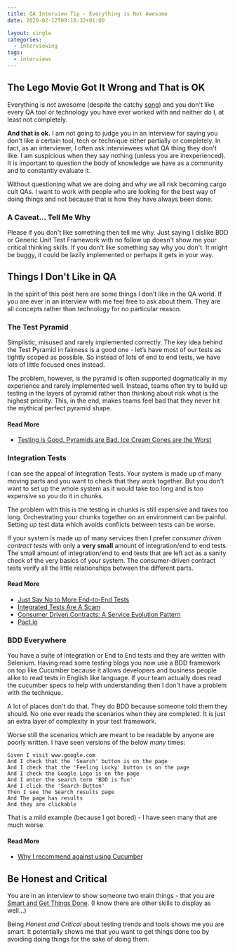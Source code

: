```yaml
---
title: QA Interview Tip - Everything is Not Awesome
date: 2020-02-12T09:18:32+01:00

layout: single
categories:
  - interviewing
tags:
  - interviews
---
```

## The Lego Movie Got It Wrong and That is OK

Everything is _not_ awesome (despite the catchy [song](https://www.youtube.com/watch?v=9cQgQIMlwWw)) and you don't like every QA tool or technology you have ever worked with and neither do I, at least not completely.

__And that is ok.__ I am not going to judge you in an interview for saying you don't like a certain tool, tech or technique either partially or completely. In fact, as an interviewer, I often ask interviewees what QA thing they don't like. I am suspicious when they say nothing (unless you are inexperienced). It is important to question the body of knowledge we have as a community and to constantly evaluate it.

Without questioning what we are doing and why we all risk becoming cargo cult QAs. I want to work with people who are looking for the best way of doing things and not because that is how they have always been done.

### A Caveat... Tell Me Why

Please if you don't like something then tell me why. Just saying I dislike BDD or Generic Unit Test Framework with no follow up doesn't show me your critical thinking skills. If you don't like something say why you don't. It might be buggy, it could be lazily implemented or perhaps it gets in your way.

## Things I Don't Like in QA

In the spirit of this post here are some things I don't like in the QA world. If you are ever in an interview with me feel free to ask about them. They are all concepts rather than technology for no particular reason.

### The Test Pyramid

Simplistic, misused and rarely implemented correctly. The key idea behind the Test Pyramid in fairness is a good one - let’s have most of our tests as tightly scoped as possible. So instead of lots of end to end tests, we have lots of little focused ones instead.

The problem, however, is the pyramid is often supported dogmatically in my experience and rarely implemented well. Instead, teams often try to build up testing in the layers of pyramid rather than thinking about risk what is the highest priority. This, in the end, makes teams feel bad that they never hit the mythical perfect pyramid shape.

#### Read More

* [Testing is Good. Pyramids are Bad. Ice Cream Cones are the Worst](https://medium.com/@fistsOfReason/testing-is-good-pyramids-are-bad-ice-cream-cones-are-the-worst-ad94b9b2f05f)

### Integration Tests

I can see the appeal of Integration Tests. Your system is made up of many moving parts and you want to check that they work together. But you don't want to set up the whole system as it would take too long and is too expensive so you do it in chunks.

The problem with this is the testing in chunks is still expensive and takes too long. Orchestrating your chunks together on an environment can be painful. Setting up test data which avoids conflicts between tests can be worse.

If your system is made up of many services then I prefer _consumer driven contract tests_ with only a __very small__ amount of integration/end to end tests. The small amount of integration/end to end tests that are left act as a sanity check of the very basics of your system. The consumer-driven contract tests verify all the little relationships between the different parts.

#### Read More

* [Just Say No to More End-to-End Tests](https://testing.googleblog.com/2015/04/just-say-no-to-more-end-to-end-tests.html)
* [Integrated Tests Are A Scam](https://blog.thecodewhisperer.com/permalink/integrated-tests-are-a-scam)
* [Consumer Driven Contracts: A Service Evolution Pattern](https://martinfowler.com/articles/consumerDrivenContracts.html)
* [Pact.io](https://pact.io/)


### BDD Everywhere

You have a suite of Integration or End to End tests and they are written with Selenium. Having read some testing blogs you now use a BDD framework on top like Cucumber because it allows developers and business people alike to read tests in English like language. If your team actually does read the cucumber specs to help with understanding then I don't have a problem with the technique.

A lot of places don't do that. They do BDD because someone told them they should. No one ever reads the scenarios when they are completed. It is just an extra layer of complexity in your test framework.

Worse still the scenarios which are meant to be readable by anyone are poorly written. I have seen versions of the below _many_ times:

```
Given I visit www.google.com
And I check that the 'Search' button is on the page
And I check that the 'Feeling Lucky' button is on the page
And I check the Google Logo is on the page
And I enter the search term 'BDD is fun'
And I click the 'Search Button'
Then I see the Search results page
And The page has results
And they are clickable
```
That is a mild example (because I got bored) - I have seen many that are much worse.

#### Read More

* [Why I recommend against using Cucumber](https://www.codewithjason.com/recommend-against-cucumber/)

## Be Honest and Critical
You are in an interview to show someone two main things - that you are [Smart and Get Things Done](https://www.joelonsoftware.com/2006/10/25/the-guerrilla-guide-to-interviewing-version-30/). (I know there are other skills to display as well...)

Being _Honest and Critical_ about testing trends and tools shows me you are smart. It potentially shows me that you want to get things done too by avoiding doing things for the sake of doing them.